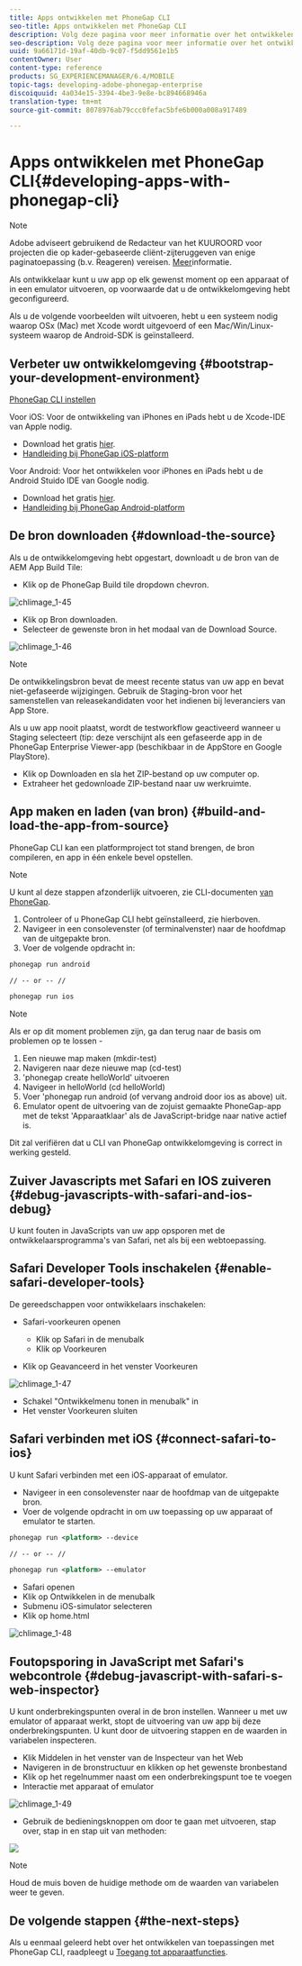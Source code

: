 ```yaml
---
title: Apps ontwikkelen met PhoneGap CLI
seo-title: Apps ontwikkelen met PhoneGap CLI
description: Volg deze pagina voor meer informatie over het ontwikkelen van toepassingen met PhoneGap CLI.
seo-description: Volg deze pagina voor meer informatie over het ontwikkelen van toepassingen met PhoneGap CLI.
uuid: 9a66171d-19af-40db-9c07-f5dd9561e1b5
contentOwner: User
content-type: reference
products: SG_EXPERIENCEMANAGER/6.4/MOBILE
topic-tags: developing-adobe-phonegap-enterprise
discoiquuid: 4a034e15-3394-4be3-9e8e-bc894668946a
translation-type: tm+mt
source-git-commit: 8078976ab79ccc0fefac5bfe6b000a008a917489

---
```



# Apps ontwikkelen met PhoneGap CLI{#developing-apps-with-phonegap-cli}

>[!NOTE]
>
>Adobe adviseert gebruikend de Redacteur van het KUUROORD voor projecten die op kader-gebaseerde cliënt-zijteruggeven van enige paginatoepassing (b.v. Reageren) vereisen. [Meer](/help/sites-developing/spa-overview.md)informatie.

Als ontwikkelaar kunt u uw app op elk gewenst moment op een apparaat of in een emulator uitvoeren, op voorwaarde dat u de ontwikkelomgeving hebt geconfigureerd.

Als u de volgende voorbeelden wilt uitvoeren, hebt u een systeem nodig waarop OSx (Mac) met Xcode wordt uitgevoerd of een Mac/Win/Linux-systeem waarop de Android-SDK is geïnstalleerd.

## Verbeter uw ontwikkelomgeving {#bootstrap-your-development-environment}

[PhoneGap CLI instellen](https://docs.phonegap.com/en/4.0.0/guide_cli_index.md.html#The%20Command-Line%20Interface)

Voor iOS: Voor de ontwikkeling van iPhones en iPads hebt u de Xcode-IDE van Apple nodig.

* Download het gratis [hier](https://developer.apple.com/xcode/downloads/).
* [Handleiding bij PhoneGap iOS-platform](https://docs.phonegap.com/en/4.0.0/guide_platforms_ios_index.md.html#iOS%20Platform%20Guide)

Voor Android: Voor het ontwikkelen voor iPhones en iPads hebt u de Android Stuido IDE van Google nodig.

* Download het gratis [hier](https://developer.android.com/sdk/index.html).
* [Handleiding bij PhoneGap Android-platform](https://docs.phonegap.com/en/4.0.0/guide_platforms_android_index.md.html#Android%20Platform%20Guide)

## De bron downloaden {#download-the-source}

Als u de ontwikkelomgeving hebt opgestart, downloadt u de bron van de AEM App Build Tile:

* Klik op de PhoneGap Build tile dropdown chevron.

![chlimage_1-45](assets/chlimage_1-45.png)

* Klik op Bron downloaden.
* Selecteer de gewenste bron in het modaal van de Download Source.

![chlimage_1-46](assets/chlimage_1-46.png)

>[!NOTE]
>
>De ontwikkelingsbron bevat de meest recente status van uw app en bevat niet-gefaseerde wijzigingen. Gebruik de Staging-bron voor het samenstellen van releasekandidaten voor het indienen bij leveranciers van App Store.
>
>Als u uw app nooit plaatst, wordt de testworkflow geactiveerd wanneer u Staging selecteert (tip: deze verschijnt als een gefaseerde app in de PhoneGap Enterprise Viewer-app (beschikbaar in de AppStore en Google PlayStore).

* Klik op Downloaden en sla het ZIP-bestand op uw computer op.
* Extraheer het gedownloade ZIP-bestand naar uw werkruimte.

## App maken en laden (van bron) {#build-and-load-the-app-from-source}

PhoneGap CLI kan een platformproject tot stand brengen, de bron compileren, en app in één enkele bevel opstellen.

>[!NOTE]
>
>U kunt al deze stappen afzonderlijk uitvoeren, zie CLI-documenten [van PhoneGap](https://phonegap.com/blog/2014/11/13/phonegap-cli-3-6-3/).

1. Controleer of u PhoneGap CLI hebt geïnstalleerd, zie hierboven.
1. Navigeer in een consolevenster (of terminalvenster) naar de hoofdmap van de uitgepakte bron.
1. Voer de volgende opdracht in:

```xml
phonegap run android

// -- or -- //

phonegap run ios
```

>[!NOTE]
>
>Als er op dit moment problemen zijn, ga dan terug naar de basis om problemen op te lossen -
>
>1. Een nieuwe map maken (mkdir-test)
>1. Navigeren naar deze nieuwe map (cd-test)
>1. &#39;phonegap create helloWorld&#39; uitvoeren
>1. Navigeer in helloWorld (cd helloWorld)
>1. Voer &#39;phonegap run android (of vervang android door ios as above) uit.
>1. Emulator opent de uitvoering van de zojuist gemaakte PhoneGap-app met de tekst &#39;Apparaatklaar&#39; als de JavaScript-bridge naar native actief is.
>
>
Dit zal verifiëren dat u CLI van PhoneGap ontwikkelomgeving is correct in werking gesteld.

## Zuiver Javascripts met Safari en IOS zuiveren {#debug-javascripts-with-safari-and-ios-debug}

U kunt fouten in JavaScripts van uw app opsporen met de ontwikkelaarsprogramma&#39;s van Safari, net als bij een webtoepassing.

## Safari Developer Tools inschakelen {#enable-safari-developer-tools}

De gereedschappen voor ontwikkelaars inschakelen:

* Safari-voorkeuren openen

   * Klik op Safari in de menubalk
   * Klik op Voorkeuren

* Klik op Geavanceerd in het venster Voorkeuren

![chlimage_1-47](assets/chlimage_1-47.png)

* Schakel &quot;Ontwikkelmenu tonen in menubalk&quot; in
* Het venster Voorkeuren sluiten

## Safari verbinden met iOS {#connect-safari-to-ios}

U kunt Safari verbinden met een iOS-apparaat of emulator.

* Navigeer in een consolevenster naar de hoofdmap van de uitgepakte bron.
* Voer de volgende opdracht in om uw toepassing op uw apparaat of emulator te starten.

```xml
phonegap run <platform> --device

// -- or -- //

phonegap run <platform> --emulator
```

* Safari openen
* Klik op Ontwikkelen in de menubalk
* Submenu iOS-simulator selecteren
* Klik op home.html

![chlimage_1-48](assets/chlimage_1-48.png)

## Foutopsporing in JavaScript met Safari&#39;s webcontrole {#debug-javascript-with-safari-s-web-inspector}

U kunt onderbrekingspunten overal in de bron instellen. Wanneer u met uw emulator of apparaat werkt, stopt de uitvoering van uw app bij deze onderbrekingspunten. U kunt door de uitvoering stappen en de waarden in variabelen inspecteren.

* Klik Middelen in het venster van de Inspecteur van het Web
* Navigeren in de bronstructuur en klikken op het gewenste bronbestand
* Klik op het regelnummer naast om een onderbrekingspunt toe te voegen
* Interactie met apparaat of emulator

![chlimage_1-49](assets/chlimage_1-49.png)

* Gebruik de bedieningsknoppen om door te gaan met uitvoeren, stap over, stap in en stap uit van methoden:

![](do-not-localize/chlimage_1-4.png)

>[!NOTE]
>
>Houd de muis boven de huidige methode om de waarden van variabelen weer te geven.

## De volgende stappen {#the-next-steps}

Als u eenmaal geleerd hebt over het ontwikkelen van toepassingen met PhoneGap CLI, raadpleegt u [Toegang tot apparaatfuncties](/help/mobile/phonegap-access-device-features.md).
